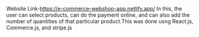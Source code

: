 Website Link-https://e-commerce-webshop-app.netlify.app/
In this, the user can select products, can do the payment online, and can also add the number of quantities of that particular product.This was done usng React.js, Commerce.js, and stripe.js

